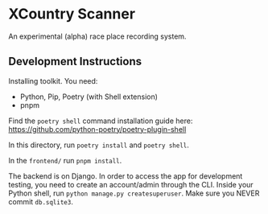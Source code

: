 # XCountry Scanner

An experimental (alpha) race place recording system.


## Development Instructions

Installing toolkit. You need:
 * Python, Pip, Poetry (with Shell extension)
 * pnpm

Find the `poetry shell` command installation guide here: https://github.com/python-poetry/poetry-plugin-shell

In this directory, run `poetry install` and `poetry shell`.

In the `frontend/` run `pnpm install`.


The backend is on Django. In order to access the app for development testing, you need to create an account/admin through the CLI.
Inside your Python shell, run `python manage.py createsuperuser`. Make sure you NEVER commit `db.sqlite3`.


